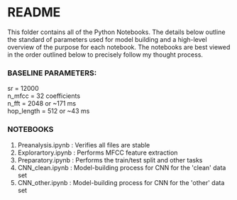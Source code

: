 # README
This folder contains all of the Python Notebooks. The details below outline the standard of parameters used for model building and a high-level overview of the purpose for each notebook. The notebooks are best viewed in the order outlined below to precisely follow my thought process.

### BASELINE PARAMETERS:
sr = 12000 </br>
n_mfcc = 32 coefficients </br>
n_fft = 2048 or ~171 ms </br>
hop_length = 512 or ~43 ms 

### NOTEBOOKS
1. Preanalysis.ipynb : Verifies all files are stable </br> 
2. Explorartory.ipynb : Performs MFCC feature extraction </br>
3. Preparatory.ipynb : Performs the train/test split and other tasks </br>
4. CNN_clean.ipynb : Model-building process for CNN for the 'clean' data set </br>
5. CNN_other.ipynb : Model-building process for CNN for the 'other' data set
